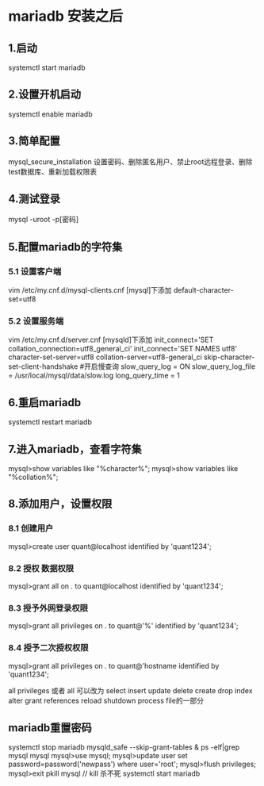 # mariadb 安装之后
## 1.启动
systemctl start mariadb
## 2.设置开机启动
systemctl enable mariadb
## 3.简单配置
mysql_secure_installation
设置密码、删除匿名用户、禁止root远程登录、删除test数据库、重新加载权限表
## 4.测试登录
mysql -uroot -p[密码]

## 5.配置mariadb的字符集
### 5.1 设置客户端
vim /etc/my.cnf.d/mysql-clients.cnf
[mysql]下添加
default-character-set=utf8
### 5.2 设置服务端
vim /etc/my.cnf.d/server.cnf
[mysqld]下添加
init_connect='SET collation_connection=utf8_general_ci'
init_connect='SET NAMES utf8'
character-set-server=utf8
collation-server=utf8-general_ci
skip-character-set-client-handshake
#开启慢查询
slow_query_log = ON
slow_query_log_file = /usr/local/mysql/data/slow.log
long_query_time = 1
## 6.重启mariadb
systemctl restart mariadb
## 7.进入mariadb，查看字符集
mysql>show variables like "%character%";
mysql>show variables like "%collation%";
## 8.添加用户，设置权限
### 8.1 创建用户
mysql>create user quant@localhost identified by 'quant1234';
### 8.2 授权 数据权限
mysql>grant all on *.* to quant@localhost identified by 'quant1234';
### 8.3 授予外网登录权限
mysql>grant all privileges on *.* to quant@'%' identified by 'quant1234';
### 8.4 授予二次授权权限
mysql>grant all privileges on *.* to quant@'hostname identified by
'quant1234';

all privileges 或者 all 可以改为 select insert update delete create drop
index alter grant references reload shutdown process file的一部分


## mariadb重置密码
systemctl stop mariadb
mysqld_safe --skip-grant-tables &
ps -elf|grep mysql
mysql
mysql>use mysql;
mysql>update user set password=password('newpass') where user='root';
mysql>flush privileges;
mysql>exit
pkill mysql // kill 杀不死
systemctl start mariadb

